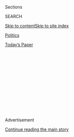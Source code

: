 <div id="app">

<div>

<div>

<div>

<div class="NYTAppHideMasthead css-1q2w90k e1suatyy0">

<div class="section css-ui9rw0 e1suatyy2">

<div class="css-eph4ug er09x8g0">

<div class="css-6n7j50">

</div>

<span class="css-1dv1kvn">Sections</span>

<div class="css-10488qs">

<span class="css-1dv1kvn">SEARCH</span>

</div>

[Skip to content](#site-content)[Skip to site
index](#site-index)

</div>

<div id="masthead-section-label" class="css-1wr3we4 eaxe0e00">

[Politics](https://www.nytimes.com/section/politics)

</div>

<div class="css-10698na e1huz5gh0">

</div>

</div>

<div id="masthead-bar-one" class="section hasLinks css-15hmgas e1csuq9d3">

<div class="css-uqyvli e1csuq9d0">

</div>

<div class="css-1uqjmks e1csuq9d1">

</div>

<div class="css-9e9ivx">

[](https://myaccount.nytimes.com/auth/login?response_type=cookie&client_id=vi)

</div>

<div class="css-1bvtpon e1csuq9d2">

[Today’s
Paper](https://www.nytimes.com/section/todayspaper)

</div>

</div>

</div>

</div>

<div data-aria-hidden="false">

<div id="site-content" data-role="main">

<div>

<div class="css-1aor85t" style="opacity:0.000000001;z-index:-1;visibility:hidden">

<div class="css-1hqnpie">

<div class="css-epjblv">

<span class="css-17xtcya">[Politics](/section/politics)</span><span class="css-x15j1o">|</span><span class="css-fwqvlz">U.S.
Drops Michael Flynn Case, in Move Backed by
Trump</span>

</div>

<div class="css-k008qs">

<div class="css-1iwv8en">

<span class="css-18z7m18"></span>

<div>

</div>

</div>

<span class="css-1n6z4y"></span>

<div class="css-1705lsu">

<div class="css-4xjgmj">

<div class="css-4skfbu" data-role="toolbar" data-aria-label="Social Media Share buttons, Save button, and Comments Panel with current comment count" data-testid="share-tools">

  - 
  - 
  - 
  - 
    
    <div class="css-6n7j50">
    
    </div>

  - 
  - 

</div>

</div>

</div>

</div>

</div>

</div>

<div id="NYT_TOP_BANNER_REGION" class="css-13pd83m">

</div>

<div id="top-wrapper" class="css-1sy8kpn">

<div id="top-slug" class="css-l9onyx">

Advertisement

</div>

[Continue reading the main
story](#after-top)

<div class="ad top-wrapper" style="text-align:center;height:100%;display:block;min-height:250px">

<div id="top" class="place-ad" data-position="top" data-size-key="top">

</div>

</div>

<div id="after-top">

</div>

</div>

<div>

<div id="sponsor-wrapper" class="css-1hyfx7x">

<div id="sponsor-slug" class="css-19vbshk">

Supported by

</div>

[Continue reading the main
story](#after-sponsor)

<div id="sponsor" class="ad sponsor-wrapper" style="text-align:center;height:100%;display:block">

</div>

<div id="after-sponsor">

</div>

</div>

<div class="css-186x18t">

</div>

<div class="css-1vkm6nb ehdk2mb0">

# U.S. Drops Michael Flynn Case, in Move Backed by Trump

</div>

The extraordinary move came after Mr. Flynn, the former national
security adviser, fought the case in court for months, a reversal after
pleading guilty twice and cooperating with investigators.

<div class="css-79elbk" data-testid="photoviewer-wrapper">

<div class="css-z3e15g" data-testid="photoviewer-wrapper-hidden">

</div>

<div class="css-1a48zt4 ehw59r15" data-testid="photoviewer-children">

![<span class="css-16f3y1r e13ogyst0" data-aria-hidden="true">Michael T.
Flynn, President Trump’s first national security adviser, pleaded guilty
in late 2017 to lying to
investigators.</span><span class="css-cnj6d5 e1z0qqy90" itemprop="copyrightHolder"><span class="css-1ly73wi e1tej78p0">Credit...</span><span><span>Samuel
Corum for The New York
Times</span></span></span>](https://static01.nyt.com/images/2020/05/07/us/politics/07dc-flynn-sub/merlin_141043815_6e17b22c-bef5-44e7-b52c-1155f04eed76-articleLarge.jpg?quality=75&auto=webp&disable=upscale)

</div>

</div>

<div class="css-18e8msd">

<div class="css-pdw9fk epjyd6m0">

<div class="css-1txwxcy ey68jwv0" data-aria-hidden="true">

[![Adam
Goldman](https://static01.nyt.com/images/2018/07/12/multimedia/author-adam-goldman/author-adam-goldman-thumbLarge.png
"Adam Goldman")](https://www.nytimes.com/by/adam-goldman)[![Katie
Benner](https://static01.nyt.com/images/2018/02/16/multimedia/author-katie-benner/author-katie-benner-thumbLarge-v2.png
"Katie Benner")](https://www.nytimes.com/by/katie-benner)

</div>

<div class="css-1baulvz">

By [<span class="css-1baulvz" itemprop="name">Adam
Goldman</span>](https://www.nytimes.com/by/adam-goldman) and
[<span class="css-1baulvz last-byline" itemprop="name">Katie
Benner</span>](https://www.nytimes.com/by/katie-benner)

</div>

</div>

  - 
    
    <div class="css-ld3wwf e16638kd2">
    
    Published May 7, 2020Updated June 10,
    2020
    
    </div>

  - 
    
    <div class="css-4xjgmj">
    
    <div class="css-pvvomx" data-role="toolbar" data-aria-label="Social Media Share buttons, Save button, and Comments Panel with current comment count" data-testid="share-tools">
    
      - 
      - 
      - 
      - 
        
        <div class="css-6n7j50">
        
        </div>
    
      - 
      - 
    
    </div>
    
    </div>

</div>

</div>

<div class="section meteredContent css-1r7ky0e" name="articleBody" itemprop="articleBody">

<div class="css-1fanzo5 StoryBodyCompanionColumn">

<div class="css-53u6y8">

WASHINGTON — After an extraordinary public campaign by President Trump
and his allies, the Justice Department dropped its criminal case on
Thursday against [Michael T.
Flynn](https://www.nytimes.com/2020/05/07/us/politics/michael-flynn-case.html),
Mr. Trump’s first national security adviser.

</div>

</div>

<div>

</div>

<div class="css-1fanzo5 StoryBodyCompanionColumn">

<div class="css-53u6y8">

[Mr.
Flynn](https://www.nytimes.com/2020/05/07/us/politics/michael-flynn-case.html)
had previously pleaded guilty twice to lying to F.B.I. agents about his
conversations with a Russian diplomat during the presidential transition
in late 2016.

The move was the latest example of Attorney General William P. Barr’s
efforts [to chisel away at the results of the Russia
investigation](https://www.nytimes.com/2020/03/06/us/barr-mueller-investigation.html).
Documents that Mr. Flynn’s lawyers cited as evidence of prosecutorial
misconduct were turned over as part of a review by an outside prosecutor
whom Mr. Barr assigned [to re-examine the
case](https://www.nytimes.com/2020/02/14/us/politics/michael-flynn-prosecutors-barr.html).
Mr. Barr has cast doubt not only on some of the prosecutions in the
investigation but also on its premise, assigning another independent
prosecutor to scrutinize its origins.

</div>

</div>

<div class="css-1fanzo5 StoryBodyCompanionColumn">

<div class="css-53u6y8">

The decision for the government to throw out a case after a defendant
had already pleaded guilty was also highly unusual. Former prosecutors
[struggled to point to any
precedent](https://www.nytimes.com/2020/05/07/us/politics/michael-flynn-case.html)
and portrayed the Justice Department’s justification as dubious.

By abandoning the case, the department undid what had been one of the
first significant acts of the special counsel investigation into
possible ties between the Trump campaign and Russia’s 2016 election
interference — the prosecution of a retired top Army general turned
national security adviser who pleaded guilty to lying to investigators.

</div>

</div>

<div>

</div>

<div class="css-1fanzo5 StoryBodyCompanionColumn">

<div class="css-53u6y8">

Though [Mr. Trump fired Mr.
Flynn](https://www.nytimes.com/2017/02/13/us/politics/donald-trump-national-security-adviser-michael-flynn.html)
weeks into his presidency for lying to Vice President Mike Pence about
the conversations with the diplomat, he has long complained that a
corrupt few at the F.B.I. mistreated Mr. Flynn and suggested he might
pardon him. Law enforcement officials dropping the charges took issue
with the F.B.I.’s interview of Mr. Flynn in early 2017 as part of the
Russia investigation that Robert S. Mueller III later took over.

Agents’ questioning “was untethered to, and unjustified by, the F.B.I.’s
counterintelligence investigation into Mr. Flynn,” the acting United
States attorney in Washington, Timothy Shea, wrote [in a motion to
dismiss the
charges](https://int.nyt.com/data/documenthelper/6936-michael-flynn-motion-to-dismiss/fa06f5e13a0ec71843b6/optimized/full.pdf#page=1).
Prosecutors said that the case fell short of the legal standard that Mr.
Flynn’s lies be “materially” relevant to the matter under investigation.

</div>

</div>

<div class="css-1fanzo5 StoryBodyCompanionColumn">

<div class="css-53u6y8">

“The government is not persuaded that the Jan. 24, 2017, interview was
conducted with a legitimate investigative basis and therefore does not
believe Mr. Flynn’s statements were material even if untrue,” Mr. Shea
wrote.

Democrats condemned the move. “A politicized and thoroughly corrupt
Department of Justice is going to let the president’s crony simply walk
away,” said Representative Jerrold Nadler, Democrat of New York and the
chairman of the House Judiciary Committee. “Americans are right to be
furious and worried about the continued erosion of our rule of law.”

He said he would ask the Justice Department inspector general to
investigate and work to secure Mr. Barr’s testimony before his committee
as soon as possible.

In dropping the charges, law enforcement officials abandoned the stance
of the career prosecutors who had been on the case, who had argued that
Mr. Flynn’s conversations with the Russian ambassador to the United
States at the time, Sergey I. Kislyak, “went to the heart” of the
F.B.I.’s Trump-Russia investigation.

Mr. Trump told reporters on Thursday that Mr. Flynn was “an innocent
man” and accused Obama administration officials of targeting him to
try to “take down a president.” He angrily tore into his unnamed
persecutors. “I hope a lot of people are going to pay a big price
because they’re dishonest, crooked people,” Mr. Trump said. “They’re
scum — and I say it a lot, they’re scum, they’re human scum. This should
never have happened in this country.”

Mr. Barr explained the decision as an effort to “restore confidence in
the system” and that law enforcement officials had a duty to dismiss the
charges. He said he was “doing the law’s bidding,” not Mr. Trump’s, and
the Justice Department said that it did not brief the White House before
it dropped the charges.

“Partisan feelings are so strong that people have lost any sense of
justice,” Mr. Barr said [in an interview with CBS
News](https://www.cbsnews.com/news/attorney-general-william-barr-on-michael-flynn-obamacare-and-coronavirus-restrictions-transcript/).

</div>

</div>

<div class="css-1fanzo5 StoryBodyCompanionColumn">

<div class="css-53u6y8">

Asked whether Mr. Flynn lied, Mr. Barr said that “people sometimes plead
to things that turn out not to be crimes.”

Sidney Powell, Mr. Flynn’s lawyer, said on Fox Business Network that she
and her client were “relieved and gratified” that Mr. Barr withdrew the
case. She called the decision “a restoration of the rule of law.”

Mr. Flynn pleaded guilty in December 2017 to lying to the F.B.I. about
his conversations with Mr. Kislyak during the presidential transition.
He had also entered a guilty plea a second time in 2018 at an aborted
sentencing hearing. At the time, Mr. Flynn said he knew that lying to
the F.B.I. was a crime and accepted responsibility for what he had done.

The climactic move by the Justice Department appeared to be brewing in
recent days after the outside prosecutors reviewing the case said they
had found new documents that were possibly exculpatory, raising the
hopes of Mr. Flynn’s lawyers and vocal supporters that he would be
exonerated.

One of the documents showed that the F.B.I. was on the verge of closing
a counterintelligence investigation into Mr. Flynn’s ties to Russia in
early January 2017. Mr. Shea, a longtime trusted adviser of Mr. Barr’s,
said in the court filing that F.B.I. agents had no reason to interview
Mr. Flynn at the White House weeks later.

In a possible sign of disagreement, Brandon L. Van Grack, the Justice
Department lawyer who led the prosecution of Mr. Flynn, abruptly
withdrew from the case on Thursday. Mr. Flynn’s lawyers have repeatedly
attacked Mr. Van Grack by name in court filings, citing his “incredible
malfeasance.” Other prosecutors in Mr. Shea’s office were stunned by the
decision to drop the case, according to a person who spoke with several
lawyers in the office.

Neither Mr. Van Grack nor other career prosecutors who have worked on
the Flynn case over the past two and a half years signed their names to
Mr. Shea’s court filing.

</div>

</div>

<div class="css-1fanzo5 StoryBodyCompanionColumn">

<div class="css-53u6y8">

It is now up to the federal judge in Washington overseeing the case,
Emmet G. Sullivan, to decide whether to dismiss it and close off the
possibility that Mr. Flynn could be tried again for the same crime. If
the judge wants, he could ask for written submissions and hold a hearing
on that topic.

Judge Sullivan, who accepted Mr. Flynn’s original guilty plea, could
also weigh in on whether he believes any of the new materials that the
government has produced to Mr. Flynn’s lawyers represent a violation on
the part of the Justice Department or its lawyers who worked on the
case.

The White House was prepared for the possibility of Mr. Trump pardoning
Mr. Flynn last week, according to two people familiar with the
discussions. But some advisers urged the president to let the case play
out.

Mr. Flynn, a decorated lieutenant general and former head of the Defense
Intelligence Agency, was an early supporter of Mr. Trump’s 2016
presidential campaign, [joining the
crowd](https://www.youtube.com/watch?v=UFBAjhxjQ90) in a “lock her up”
chant about Hillary Clinton, then the presumptive Democratic
presidential nominee, at the Republican National Convention that year.

After winning the election, Mr. Trump named Mr. Flynn his national
security adviser. In late December 2016, Mr. Flynn and Mr. Kislyak spoke
on the phone shortly after the Obama administration placed sanctions on
Russia for interfering in the election, and Mr. Flynn advised that the
Russians hold off on escalating in response, undermining that
administration’s foreign policy.

The F.B.I. had been close to closing its inquiry into Mr. Flynn. But as
investigators discovered the conversations in early January through
routine government wiretaps of Mr. Kislyak, and as they learned in
subsequent days that he had lied to other White House officials about
them, they began to conclude that they had reason to suspect that Mr.
Flynn constituted a national security threat.

Law enforcement officials warned the White House that Russia could have
blackmailed Mr. Flynn. But seeing no move by Mr. Trump to address the
issue, F.B.I. agents decided to question Mr. Flynn, where he repeatedly
made false statements about his talks with Mr. Kislyak.

</div>

</div>

<div class="css-1fanzo5 StoryBodyCompanionColumn">

<div class="css-53u6y8">

Yet the agents [“felt like it was not clear to them that he was, you
know, lying or
dissembling](https://intelligence.house.gov/uploadedfiles/am33.pdf),”
Andrew G. McCabe, the F.B.I. deputy director at the time, told
congressional investigators in an interview released on Thursday as part
of [thousands of
pages](https://intelligence.house.gov/russiainvestigation/) of witness
testimony from the House Intelligence Committee’s own Russia inquiry.

Investigators knew Mr. Flynn’s statements were “inconsistent” with what
he had told Mr. Kislyak, Mr. McCabe said. The transcripts seemed
unambiguous: Mr. Flynn brought up the sanctions, according to Mary
McCord, a former top national security lawyer at the Justice Department
who reviewed the documents. It was hard to imagine that Mr. Flynn “would
forget talking about something he raised,” she told special counsel
investigators, according to court papers.

But Mr. Shea argued that the F.B.I. should never have interviewed Mr.
Flynn. Agents had no need to speak with him because they were on the
verge of closing the inquiry and already knew what was said on the call
because of the transcripts.

Mr. Shea also dismissed F.B.I. concerns about Mr. Flynn lying to Mr.
Pence and to a White House spokesman at the time, Sean Spicer, about the
call. Both provided misinformation to the public, but Mr. Shea said
their statements did not “provide a separate or distinct basis for an
investigation.”

He added that if F.B.I. officials were so worried, they should have
talked with Mr. Pence and Mr. Spicer.

“The frail and shifting justifications for its ongoing probe of Mr.
Flynn, as well as the irregular procedure that preceded his interview,
suggests that the F.B.I. was eager to interview Mr. Flynn irrespective
of any underlying investigation,” Mr. Shea wrote.

Less than a month after the interview, Mr. Flynn was [forced to
resign](https://www.nytimes.com/2017/02/13/us/politics/donald-trump-national-security-adviser-michael-flynn.html).
According to the White House at the time, he was forced out because he
was not forthcoming with Mr. Pence about his [conversations
with](https://www.nytimes.com/interactive/2017/02/14/us/politics/flynn-call-russia-timeline.html)
Mr. Kislyak.

</div>

</div>

<div class="css-1fanzo5 StoryBodyCompanionColumn">

<div class="css-53u6y8">

Mr. Shea also said the government could not prove at any trial that Mr.
Flynn lied. The admission was striking because agents had given Mr.
Flynn repeated opportunities during questioning to correct his
misstatements. Prosecutors had previously said that Mr. Flynn lied
because he was locked into the story he had told Mr. Pence.

Mr. Shea also said he was uncertain that prosecutors could prove that
Mr. Flynn’s false statements were material to the Russia investigation.

Mr. Van Grack had said in earlier court filings that the “topics of
sanctions went to the heart of the F.B.I.’s counterintelligence
investigation.” He said that “any effort to undermine those sanctions
could have been evidence of links or coordination between the Trump
campaign and Russia.”

Judge Sullivan had also said that Mr. Flynn’s statements were material
to the Russia inquiry.

Mr. Flynn [cooperated
extensively](https://www.nytimes.com/2018/12/04/us/politics/michael-flynn-special-counsel-sentencing-memo.html)
with the Justice Department before hiring new lawyers last year and
later moving [to withdraw his
plea](https://www.nytimes.com/2020/01/14/us/politics/michael-flynn-withdraws-guilty-plea.html).
Ms. Powell has accused prosecutors in a blizzard of court filings of
“bad faith,” pressuring her client to cooperate and withholding
exculpatory evidence. Judge Sullivan [forcefully
rejected](https://www.nytimes.com/2019/12/16/us/politics/michael-flynn-sentencing.html)
most of those claims.

Last summer, Ms. Powell wrote to Mr. Barr to suggest that new
prosecutors review the case, expressing her “fervent hope that you and
the Department of Justice will use this case to restore integrity and
trust in the department.”

She then confidently predicted three months later on Fox Business’s “Lou
Dobbs Tonight” that the case would be dropped. At the time, prosecutors
had not yet begun the review of it.

Reporting was contributed by Michael Crowley, Charlie Savage and Julian
E. Barnes from Washington, and Maggie Haberman from New York.

</div>

</div>

</div>

<div>

</div>

<div>

</div>

<div>

</div>

<div>

<div id="bottom-wrapper" class="css-1ede5it">

<div id="bottom-slug" class="css-l9onyx">

Advertisement

</div>

[Continue reading the main
story](#after-bottom)

<div id="bottom" class="ad bottom-wrapper" style="text-align:center;height:100%;display:block;min-height:90px">

</div>

<div id="after-bottom">

</div>

</div>

</div>

</div>

</div>

## Site Index

<div>

</div>

## Site Information Navigation

  - [© <span>2020</span> <span>The New York Times
    Company</span>](https://help.nytimes.com/hc/en-us/articles/115014792127-Copyright-notice)

<!-- end list -->

  - [NYTCo](https://www.nytco.com/)
  - [Contact
    Us](https://help.nytimes.com/hc/en-us/articles/115015385887-Contact-Us)
  - [Work with us](https://www.nytco.com/careers/)
  - [Advertise](https://nytmediakit.com/)
  - [T Brand Studio](http://www.tbrandstudio.com/)
  - [Your Ad
    Choices](https://www.nytimes.com/privacy/cookie-policy#how-do-i-manage-trackers)
  - [Privacy](https://www.nytimes.com/privacy)
  - [Terms of
    Service](https://help.nytimes.com/hc/en-us/articles/115014893428-Terms-of-service)
  - [Terms of
    Sale](https://help.nytimes.com/hc/en-us/articles/115014893968-Terms-of-sale)
  - [Site
    Map](https://spiderbites.nytimes.com)
  - [Help](https://help.nytimes.com/hc/en-us)
  - [Subscriptions](https://www.nytimes.com/subscription?campaignId=37WXW)

</div>

</div>

</div>

</div>
